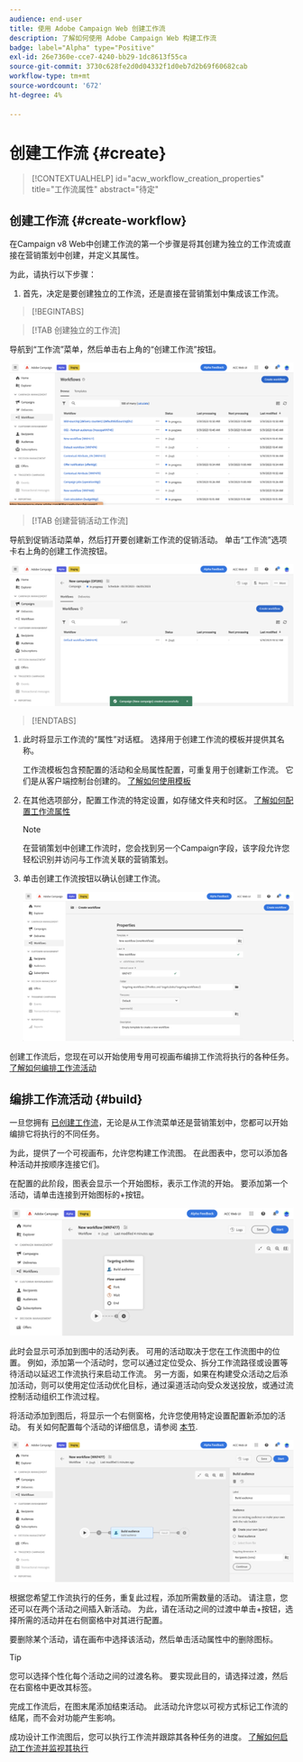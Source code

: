 ```yaml
---
audience: end-user
title: 使用 Adobe Campaign Web 创建工作流
description: 了解如何使用 Adobe Campaign Web 构建工作流
badge: label="Alpha" type="Positive"
exl-id: 26e7360e-cce7-4240-bb29-1dc8613f55ca
source-git-commit: 3730c628fe2d0d04332f1d0eb7d2b69f60682cab
workflow-type: tm+mt
source-wordcount: '672'
ht-degree: 4%

---
```



# 创建工作流 {#create}

>[!CONTEXTUALHELP]
>id="acw_workflow_creation_properties"
>title="工作流属性"
>abstract="待定"

## 创建工作流 {#create-workflow}

在Campaign v8 Web中创建工作流的第一个步骤是将其创建为独立的工作流或直接在营销策划中创建，并定义其属性。

为此，请执行以下步骤：

1. 首先，决定是要创建独立的工作流，还是直接在营销策划中集成该工作流。

>[!BEGINTABS]

>[!TAB 创建独立的工作流]

导航到“工作流”菜单，然后单击右上角的“创建工作流”按钮。

![](assets/workflow-create-standalone.png)

>[!TAB 创建营销活动工作流]

导航到促销活动菜单，然后打开要创建新工作流的促销活动。 单击“工作流”选项卡右上角的创建工作流按钮。

![](assets/workflow-create-campaign.png)

>[!ENDTABS]

1. 此时将显示工作流的“属性”对话框。 选择用于创建工作流的模板并提供其名称。

   工作流模板包含预配置的活动和全局属性配置，可重复用于创建新工作流。 它们是从客户端控制台创建的。 [了解如何使用模板](https://experienceleague.adobe.com/docs/campaign/automation/workflows/introduction/build-a-workflow.html#workflow-templates)

1. 在其他选项部分，配置工作流的特定设置，如存储文件夹和时区。 [了解如何配置工作流属性](workflow-settings.md)

   >[!NOTE]
   >
   >在营销策划中创建工作流时，您会找到另一个Campaign字段，该字段允许您轻松识别并访问与工作流关联的营销策划。

1. 单击创建工作流按钮以确认创建工作流。

   ![](assets/workflow-create.png)

创建工作流后，您现在可以开始使用专用可视画布编排工作流将执行的各种任务。 [了解如何编排工作流活动](#build)

## 编排工作流活动 {#build}

一旦您拥有 [已创建工作流](create-workflow.md)，无论是从工作流菜单还是营销策划中，您都可以开始编排它将执行的不同任务。

为此，提供了一个可视画布，允许您构建工作流图。 在此图表中，您可以添加各种活动并按顺序连接它们。

在配置的此阶段，图表会显示一个开始图标，表示工作流的开始。 要添加第一个活动，请单击连接到开始图标的+按钮。

![](assets/workflow-start.png)

此时会显示可添加到图中的活动列表。 可用的活动取决于您在工作流图中的位置。 例如，添加第一个活动时，您可以通过定位受众、拆分工作流路径或设置等待活动以延迟工作流执行来启动工作流。 另一方面，如果在构建受众活动之后添加活动，则可以使用定位活动优化目标，通过渠道活动向受众发送投放，或通过流控制活动组织工作流过程。

将活动添加到图后，将显示一个右侧窗格，允许您使用特定设置配置新添加的活动。 有关如何配置每个活动的详细信息，请参阅 [本节](workflow-activities.md).

![](assets/workflow-configure-activities.png)

根据您希望工作流执行的任务，重复此过程，添加所需数量的活动。 请注意，您还可以在两个活动之间插入新活动。 为此，请在活动之间的过渡中单击+按钮，选择所需的活动并在右侧窗格中对其进行配置。

要删除某个活动，请在画布中选择该活动，然后单击活动属性中的删除图标。

>[!TIP]
>
>您可以选择个性化每个活动之间的过渡名称。 要实现此目的，请选择过渡，然后在右窗格中更改其标签。

完成工作流后，在图末尾添加结束活动。 此活动允许您以可视方式标记工作流的结尾，而不会对功能产生影响。

成功设计工作流图后，您可以执行工作流并跟踪其各种任务的进度。 [了解如何启动工作流并监视其执行](start-monitor-workflows.md)
